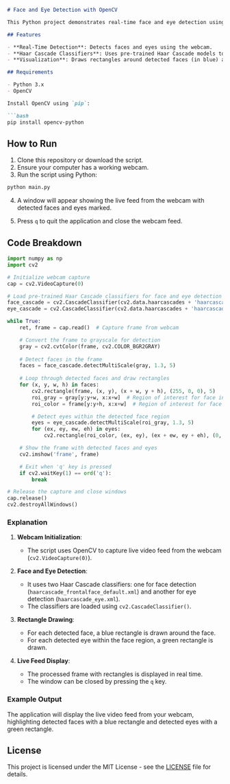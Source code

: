 ```markdown
# Face and Eye Detection with OpenCV

This Python project demonstrates real-time face and eye detection using OpenCV and Haar Cascades. The program uses the computer's webcam to detect faces and eyes and marks them with rectangles in real time.

## Features

- **Real-Time Detection**: Detects faces and eyes using the webcam.
- **Haar Cascade Classifiers**: Uses pre-trained Haar Cascade models to identify faces and eyes.
- **Visualization**: Draws rectangles around detected faces (in blue) and eyes (in green).

## Requirements

- Python 3.x
- OpenCV

Install OpenCV using `pip`:

```bash
pip install opencv-python
```

## How to Run

1. Clone this repository or download the script.
2. Ensure your computer has a working webcam.
3. Run the script using Python:

```bash
python main.py
```

4. A window will appear showing the live feed from the webcam with detected faces and eyes marked.

5. Press `q` to quit the application and close the webcam feed.

## Code Breakdown

```python
import numpy as np
import cv2

# Initialize webcam capture
cap = cv2.VideoCapture(0)

# Load pre-trained Haar Cascade classifiers for face and eye detection
face_cascade = cv2.CascadeClassifier(cv2.data.haarcascades + 'haarcascade_frontalface_default.xml')
eye_cascade = cv2.CascadeClassifier(cv2.data.haarcascades + 'haarcascade_eye.xml')

while True:
    ret, frame = cap.read()  # Capture frame from webcam

    # Convert the frame to grayscale for detection
    gray = cv2.cvtColor(frame, cv2.COLOR_BGR2GRAY)
    
    # Detect faces in the frame
    faces = face_cascade.detectMultiScale(gray, 1.3, 5)
    
    # Loop through detected faces and draw rectangles
    for (x, y, w, h) in faces:
        cv2.rectangle(frame, (x, y), (x + w, y + h), (255, 0, 0), 5)
        roi_gray = gray[y:y+w, x:x+w]  # Region of interest for face in grayscale
        roi_color = frame[y:y+h, x:x+w]  # Region of interest for face in color

        # Detect eyes within the detected face region
        eyes = eye_cascade.detectMultiScale(roi_gray, 1.3, 5)
        for (ex, ey, ew, eh) in eyes:
            cv2.rectangle(roi_color, (ex, ey), (ex + ew, ey + eh), (0, 255, 0), 5)

    # Show the frame with detected faces and eyes
    cv2.imshow('frame', frame)

    # Exit when 'q' key is pressed
    if cv2.waitKey(1) == ord('q'):
        break

# Release the capture and close windows
cap.release()
cv2.destroyAllWindows()
```

### Explanation

1. **Webcam Initialization**:
   - The script uses OpenCV to capture live video feed from the webcam (`cv2.VideoCapture(0)`).

2. **Face and Eye Detection**:
   - It uses two Haar Cascade classifiers: one for face detection (`haarcascade_frontalface_default.xml`) and another for eye detection (`haarcascade_eye.xml`).
   - The classifiers are loaded using `cv2.CascadeClassifier()`.

3. **Rectangle Drawing**:
   - For each detected face, a blue rectangle is drawn around the face.
   - For each detected eye within the face region, a green rectangle is drawn.

4. **Live Feed Display**:
   - The processed frame with rectangles is displayed in real time.
   - The window can be closed by pressing the `q` key.

### Example Output

The application will display the live video feed from your webcam, highlighting detected faces with a blue rectangle and detected eyes with a green rectangle.

## License

This project is licensed under the MIT License - see the [LICENSE](LICENSE) file for details.
```